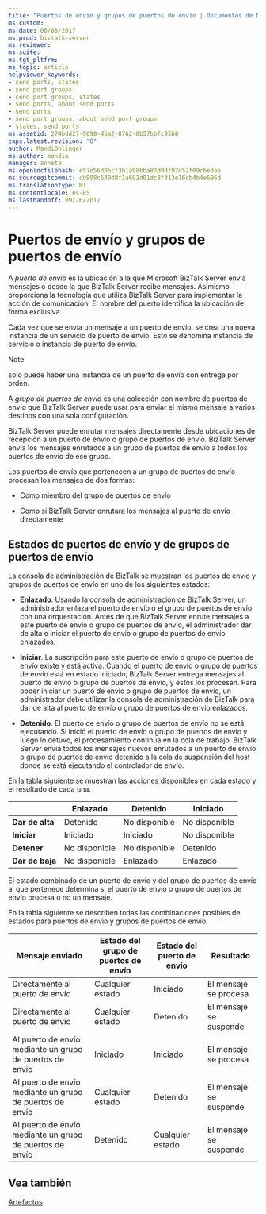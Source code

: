 ```yaml
---
title: "Puertos de envío y grupos de puertos de envío | Documentos de Microsoft"
ms.custom: 
ms.date: 06/08/2017
ms.prod: biztalk-server
ms.reviewer: 
ms.suite: 
ms.tgt_pltfrm: 
ms.topic: article
helpviewer_keywords:
- send ports, states
- send port groups
- send port groups, states
- send ports, about send ports
- send ports
- send port groups, about send port groups
- states, send ports
ms.assetid: 274bdd27-9098-46a2-8762-8b57bbfc95b8
caps.latest.revision: "8"
author: MandiOhlinger
ms.author: mandia
manager: anneta
ms.openlocfilehash: e57e56d05cf3b1a98bba83d0df92d52f09c6eda5
ms.sourcegitcommit: cb908c540d8f1a692d01dc8f313e16cb4b4e696d
ms.translationtype: MT
ms.contentlocale: es-ES
ms.lasthandoff: 09/20/2017
---
```

# <a name="send-ports-and-send-port-groups"></a>Puertos de envío y grupos de puertos de envío
A *puerto de envío* es la ubicación a la que Microsoft BizTalk Server envía mensajes o desde la que BizTalk Server recibe mensajes. Asimismo proporciona la tecnología que utiliza BizTalk Server para implementar la acción de comunicación. El nombre del puerto identifica la ubicación de forma exclusiva.  
  
 Cada vez que se envía un mensaje a un puerto de envío, se crea una nueva instancia de un servicio de puerto de envío. Esto se denomina instancia de servicio o instancia de puerto de envío.  
  
> [!NOTE]
>  solo puede haber una instancia de un puerto de envío con entrega por orden.  
  
 A *grupo de puertos de envío* es una colección con nombre de puertos de envío que BizTalk Server puede usar para enviar el mismo mensaje a varios destinos con una sola configuración.  
  
 BizTalk Server puede enrutar mensajes directamente desde ubicaciones de recepción a un puerto de envío o grupo de puertos de envío. BizTalk Server envía los mensajes enrutados a un grupo de puertos de envío a todos los puertos de envío de ese grupo.  
  
 Los puertos de envío que pertenecen a un grupo de puertos de envío procesan los mensajes de dos formas:  
  
-   Como miembro del grupo de puertos de envío  
  
-   Como si BizTalk Server enrutara los mensajes al puerto de envío directamente  
  
## <a name="send-port-and-send-port-group-states"></a>Estados de puertos de envío y de grupos de puertos de envío  
 La consola de administración de BizTalk se muestran los puertos de envío y grupos de puertos de envío en uno de los siguientes estados:  
  
-   **Enlazado**. Usando la consola de administración de BizTalk Server, un administrador enlaza el puerto de envío o el grupo de puertos de envío con una orquestación. Antes de que BizTalk Server enrute mensajes a este puerto de envío o grupo de puertos de envío, el administrador dar de alta e iniciar el puerto de envío o grupo de puertos de envío enlazados.  
  
-   **Iniciar**. La suscripción para este puerto de envío o grupo de puertos de envío existe y está activa. Cuando el puerto de envío o grupo de puertos de envío está en estado iniciado, BizTalk Server entrega mensajes al puerto de envío o grupo de puertos de envío, y estos los procesan. Para poder iniciar un puerto de envío o grupo de puertos de envío, un administrador debe utilizar la consola de administración de BizTalk para dar de alta al puerto de envío o grupo de puertos de envío enlazados.  
  
-   **Detenido**. El puerto de envío o grupo de puertos de envío no se está ejecutando. Si inició el puerto de envío o grupo de puertos de envío y luego lo detuvo, el procesamiento continúa en la cola de trabajo. BizTalk Server envía todos los mensajes nuevos enrutados a un puerto de envío o grupo de puertos de envío detenido a la cola de suspensión del host donde se está ejecutando el controlador de envío.  
  
 En la tabla siguiente se muestran las acciones disponibles en cada estado y el resultado de cada una.  
  
||Enlazado|Detenido|Iniciado|  
|------|-----------|-------------|-------------|  
|**Dar de alta**|Detenido|No disponible|No disponible|  
|**Iniciar**|Iniciado|Iniciado|No disponible|  
|**Detener**|No disponible|No disponible|Detenido|  
|**Dar de baja**|No disponible|Enlazado|Enlazado|  
  
 El estado combinado de un puerto de envío y del grupo de puertos de envío al que pertenece determina si el puerto de envío o grupo de puertos de envío procesa o no un mensaje.  
  
 En la tabla siguiente se describen todas las combinaciones posibles de estados para puertos de envío y grupos de puertos de envío.  
  
|Mensaje enviado|Estado del grupo de puertos de envío|Estado del puerto de envío|Resultado|  
|------------------|------------------------------|------------------------|-------------|  
|Directamente al puerto de envío|Cualquier estado|Iniciado|El mensaje se procesa|  
|Directamente al puerto de envío|Cualquier estado|Detenido|El mensaje se suspende|  
|Al puerto de envío mediante un grupo de puertos de envío|Iniciado|Iniciado|El mensaje se procesa|  
|Al puerto de envío mediante un grupo de puertos de envío|Cualquier estado|Detenido|El mensaje se suspende|  
|Al puerto de envío mediante un grupo de puertos de envío|Detenido|Cualquier estado|El mensaje se suspende|  
  
## <a name="see-also"></a>Vea también  
 [Artefactos](../core/artifacts.md)